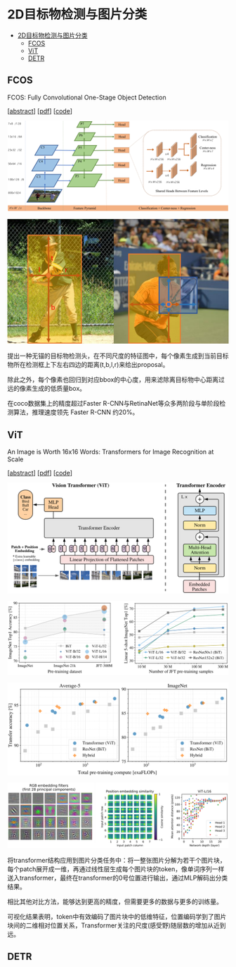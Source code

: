 <!--
 * @Date: 2022-01-09 11:17:34
 * @LastEditTime: 2022-01-09 22:15:16
 * @LastEditors: Li Xiang
 * @Description: 
 * @FilePath: \paper_notes\2d_object_detection_and_image_classfication.md
-->
# 2D目标物检测与图片分类

- [2D目标物检测与图片分类](#2d目标物检测与图片分类)
  - [FCOS](#fcos)
  - [ViT](#vit)
  - [DETR](#detr)

## FCOS

FCOS: Fully Convolutional One-Stage Object Detection

[[abstract](https://arxiv.org/abs/1904.01355)]
[[pdf](https://arxiv.org/pdf/1904.01355)]
[[code](https://github.com/tianzhi0549/FCOS)]

![](images/2022-01-09-21-11-31.png)

![](images/2022-01-09-21-05-21.png)

提出一种无锚的目标物检测头，在不同尺度的特征图中，每个像素生成到当前目标物所在检测框上下左右四边的距离(t,b,l,r)来给出proposal。

除此之外，每个像素也回归到对应bbox的中心度，用来滤除离目标物中心距离过远的像素生成的低质量box。

在coco数据集上的精度超过Faster R-CNN与RetinaNet等众多两阶段与单阶段检测算法，推理速度领先 Faster R-CNN 约20%。

## ViT

An Image is Worth 16x16 Words: Transformers for Image Recognition at Scale

[[abstract](https://arxiv.org/abs/2010.11929)]
[[pdf](https://arxiv.org/pdf/2010.11929)]
[[code](https://github.com/google-research/vision_transformer)]

![](images/2022-01-09-21-30-03.png)

![](images/2022-01-09-22-02-22.png)

![](images/2022-01-09-22-02-40.png)

![](images/2022-01-09-21-38-39.png)


将transformer结构应用到图片分类任务中：将一整张图片分解为若干个图片块，每个patch展开成一维，再通过线性层生成每个图片块的token，像单词序列一样送入transformer，最终在transformer的0号位置进行输出，通过MLP解码出分类结果。

相比其他对比方法，能够达到更高的精度，但需要更多的数据与更多的训练量。

可视化结果表明，token中有效编码了图片块中的低维特征，位置编码学到了图片块间的二维相对位置关系，Transformer关注的尺度(感受野)随层数的增加从近到远。
## DETR


